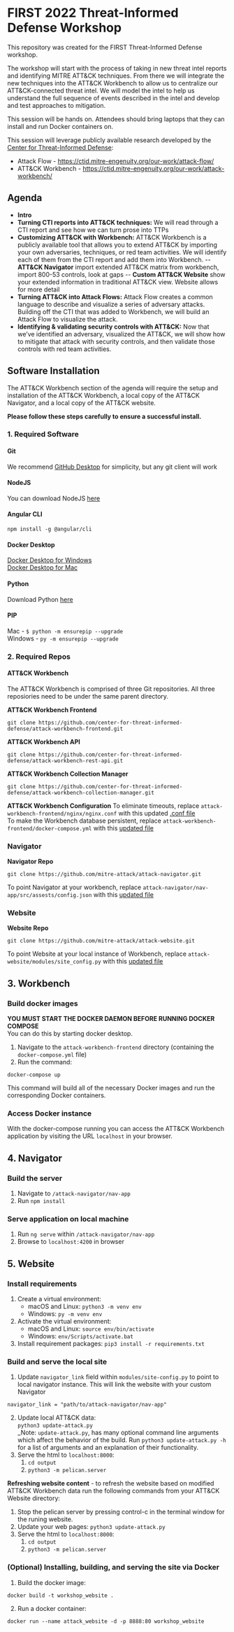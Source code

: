 # FIRST 2022 Threat-Informed Defense Workshop

This repository was created for the FIRST Threat-Informed Defense workshop. 

The workshop will start with the process of taking in new threat intel reports and identifying MITRE ATT&CK techniques. From there we will integrate the new techniques into the ATT&CK Workbench to allow us to centralize our ATT&CK-connected threat intel. We will model the intel to help us understand the full sequence of events described in the intel and develop and test approaches to mitigation.

This session will be hands on. Attendees should bring laptops that they can install and run Docker containers on. 

This session will leverage publicly available research developed by the [Center for Threat-Informed Defense](https://ctid.mitre-engenuity.org/):
- Attack Flow - https://ctid.mitre-engenuity.org/our-work/attack-flow/
- ATT&CK Workbench - https://ctid.mitre-engenuity.org/our-work/attack-workbench/

## Agenda
- **Intro**
- **Turning CTI reports into ATT&CK techniques:** We will read through a CTI report and see how we can turn prose into TTPs
- **Customizing ATT&CK with Workbench:** ATT&CK Workbench is a publicly available tool that allows you to extend ATT&CK by importing your own adversaries, techniques, or red team activities. We will identify each of them from the CTI report and add them into Workbench. 
-- **ATT&CK Navigator** import extended ATT&CK matrix from workbench, import 800-53 controls, look at gaps
-- **Custom ATT&CK Website** show your extended information in traditional ATT&CK view. Website allows for more detail 
- **Turning ATT&CK into Attack Flows:**
Attack Flow creates a common language to describe and visualize a series of adversary attacks. Building off the CTI that was added to Workbench, we will build an Attack Flow to visualize the attack. 
- **Identifying & validating security controls with ATT&CK:**
Now that we’ve identified an adversary, visualized the ATT&CK, we will show how to mitigate that attack with security controls, and then validate those controls with red team activities. 


## Software Installation
The ATT&CK Workbench section of the agenda will require the setup and installation of the ATT&CK Workbench, a local copy of the ATT&CK Navigator, and a local copy of the ATT&CK website. 

**Please follow these steps carefully to ensure a successful install.**

### 1. Required Software
#### Git
We recommend [GitHub Desktop](https://desktop.github.com/) for simplicity, but any git client will work
#### NodeJS
You can download NodeJS [here](https://nodejs.org/en/download/)
#### Angular CLI
`npm install -g @angular/cli`
#### Docker Desktop
[Docker Desktop for Windows](https://docs.docker.com/desktop/windows/install/)  
[Docker Desktop for Mac](https://docs.docker.com/desktop/mac/install/)
#### Python
Download Python [here](https://www.python.org/downloads/)
#### PIP
Mac - `$ python -m ensurepip --upgrade`  
Windows - `py -m ensurepip --upgrade`

### 2. Required Repos
#### ATT&CK Workbench
The ATT&CK Workbench is comprised of three Git repositories. All three reposiories need to be under the same parent directory.  

**ATT&CK Workbench Frontend**
```
git clone https://github.com/center-for-threat-informed-defense/attack-workbench-frontend.git
```
**ATT&CK Workbench API**
```
git clone https://github.com/center-for-threat-informed-defense/attack-workbench-rest-api.git
```
**ATT&CK Workbench Collection Manager**
```
git clone https://github.com/center-for-threat-informed-defense/attack-workbench-collection-manager.git
```  
**ATT&CK Workbench Configuration**
To eliminate timeouts, replace `attack-workbench-frontend/nginx/nginx.conf` with this updated [.conf file](nginx.conf)  
To make the Workbench database persistent, replace `attack-workbench-frontend/docker-compose.yml` with this [updated file](docker-compose.yml)

### Navigator

**Navigator Repo**
```
git clone https://github.com/mitre-attack/attack-navigator.git
```

To point Navigator at your workbench, replace `attack-navigator/nav-app/src/assests/config.json` with this [updated file](config.json)  

### Website
**Website Repo** 
```
git clone https://github.com/mitre-attack/attack-website.git
```
To point Website at your local instance of Workbench, replace `attack-website/modules/site_config.py` with this [updated file](site_config.py)  

## 3. Workbench
### Build docker images
**YOU MUST START THE DOCKER DAEMON BEFORE RUNNING DOCKER COMPOSE**  
You can do this by starting docker desktop.  

1. Navigate to the `attack-workbench-frontend` directory (containing the `docker-compose.yml` file)
2. Run the command:
```shell
docker-compose up
```

This command will build all of the necessary Docker images and run the corresponding Docker containers.

### Access Docker instance

With the docker-compose running you can access the ATT&CK Workbench application by visiting the URL `localhost` in your browser.

## 4. Navigator
### Build the server
1. Navigate to `/attack-navigator/nav-app`
2. Run `npm install`

### Serve application on local machine

1. Run `ng serve` within `/attack-navigator/nav-app`
2. Browse to `localhost:4200` in browser

## 5. Website

### Install requirements

1. Create a virtual environment: 
    - macOS and Linux: `python3 -m venv env`
    - Windows: `py -m venv env`
2. Activate the virtual environment: 
    - macOS and Linux: `source env/bin/activate`
    - Windows: `env/Scripts/activate.bat`
3. Install requirement packages: `pip3 install -r requirements.txt`
### Build and serve the local site

1. Update `navigator_link` field within `modules/site-config.py` to point to local navigator instance. This will link the website with your custom Navigator
```shell
navigator_link = "path/to/attack-navigator/nav-app"
```
2. Update local ATT&CK data:   
   `python3 update-attack.py`  
   _Note: `update-attack.py`, has many optional command line arguments which affect the behavior of the build. Run `python3 update-attack.py -h` for a list of arguments and an explanation of their functionality.  
3. Serve the html to `localhost:8000`: 
    1. `cd output`
    2. `python3 -m pelican.server`

**Refreshing website content** - to refresh the website based on modified ATT&CK Workbench data run the following commands from your ATT&CK Website directory:
1. Stop the pelican server by pressing control-c in the terminal window for the runing website. 
2. Update your web pages:
   `python3 update-attack.py`
3. Serve the html to `localhost:8000`: 
    1. `cd output`
    2. `python3 -m pelican.server`

### (Optional) Installing, building, and serving the site via Docker 

1. Build the docker image:
  ``` 
docker build -t workshop_website .
```
2. Run a docker container:
```
docker run --name attack_website -d -p 8888:80 workshop_website
```

